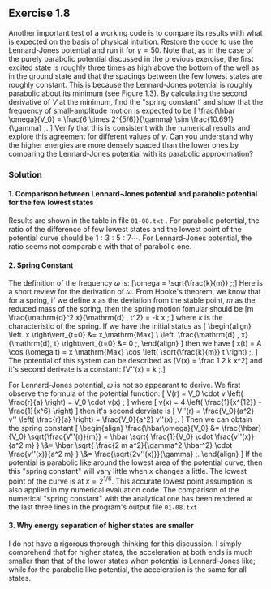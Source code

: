 ## Exercise 1.8

Another important test of a working code is to compare its results with what is expected on the basis of physical intuition. Restore the code to use the Lennard-Jones potential and run it for $\gamma = 50$. Note that, as in the case of the purely parabolic potential discussed in the previous exercise, the first excited state is roughly three times as high above the bottom of the well as in the ground state and that the spacings between the few lowest states are roughly constant. This is because the Lennard-Jones potential is roughly parabolic about its minimum (see Figure 1.3). By calculating the second derivative of $V$ at the minimum, find the "spring constant" and show that the frequency of small-amplitude motion is expected to be
\[
\frac{\hbar \omega}{V_0} = \frac{6 \times 2^{5/6}}{\gamma} \sim \frac{10.691}{\gamma} \;.
\]
Verify that this is consistent with the numerical results and explore this agreement for different values of $\gamma$. Can you understand why the higher energies are more densely spaced than the lower ones by comparing the Lennard-Jones potential with its parabolic approximation?

### Solution

#### 1. Comparison between Lennard-Jones potential and parabolic potential for the few lowest states

Results are shown in the table in file `01-08.txt` . For parabolic potential, the ratio of the difference of few lowest states and the lowest point of the potential curve should be $1:3:5:7 \cdots$. For Lennard-Jones potential, the ratio seems not comparable with that of parabolic one.

#### 2. Spring Constant

The definition of the frequency $\omega$ is:
\[\omega = \sqrt{\frac{k}{m}} \;;\]
Here is a short review for the derivation of $\omega$. From Hooke's theorem, we know that for a spring, if we define $x$ as the deviation from the stable point, $m$ as the reduced mass of the spring, then the spring motion fomular should be
\[m \frac{\mathrm{d}^2 x}{\mathrm{d} \, t^2} = -k x \;,\]
where $k$ is the characteristic of the spring. If we have the initial status as
\[
\begin{align}
\left. x \right\vert_{t=0} &= x_\mathrm{Max} \\
\left. \frac{\mathrm{d} \, x}{\mathrm{d}\, t} \right\vert_{t=0} &= 0 \;,
\end{align}
\]
then we have
\[
x(t) = A \cos (\omega t) = x_\mathrm{Max} \cos \left( \sqrt{\frac{k}{m}} t \right) \;.
\]
The potential of this system can be described as
\[V(x) = \frac 1 2 k x^2\]
and it's second derivate is a constant:
\[V''(x) = k \;.\]

For Lennard-Jones potential, $\omega$ is not so appearant to derive. We first observe the formula of the potential function:
\[
V(r) = V_0 \cdot v \left( \frac{r}{a} \right) = V_0 \cdot v(x) \;
\]
where
\[
v(x) = 4 \left( \frac{1}{x^{12}} - \frac{1}{x^6} \right)
\]
then it's second derviate is
\[
V''(r) = \frac{V_0}{a^2} v'' \left( \frac{r}{a} \right) = \frac{V_0}{a^2} v''(x) \;.
\]
Then we can obtain the spring constant
\[
\begin{align}
\frac{\hbar\omega}{V_0}
&= \frac{\hbar}{V_0} \sqrt{\frac{V''(r)}{m}} = \hbar \sqrt{ \frac{1}{V_0} \cdot \frac{v''(x)}{a^2 m} }
\\&= \hbar \sqrt{ \frac{2 m a^2}{\gamma^2 \hbar^2} \cdot \frac{v''(x)}{a^2 m} }
\\&= \frac{\sqrt{2v''(x)}}{\gamma} \;.
\end{align}
\]
If the potential is parabolic like around the lowest area of the potential curve, then this "spring constant" will vary little when $x$ changes a little. The lowest point of the curve is at $x=2^{1/6}$. This accurate lowest point assumption is also applied in my numerical evaluation code. The comparison of the numerical "spring constant" with the analytical one has been rendered at the last three lines in the program's output file `01-08.txt` .

#### 3. Why energy separation of higher states are smaller

I do not have a rigorous thorough thinking for this discussion. I simply comprehend that for higher states, the acceleration at both ends is much smaller than that of the lower states when potential is Lennard-Jones like; while for the parabolic like potential, the acceleration is the same for all states.
